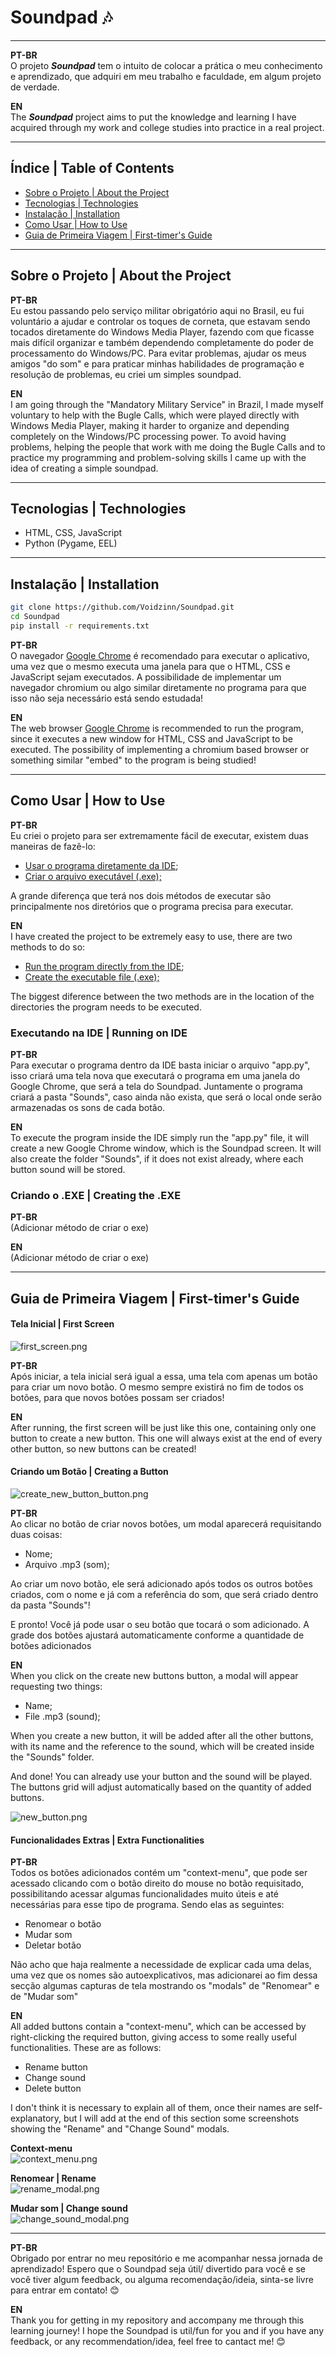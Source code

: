 # Soundpad 🎶

---
**PT-BR**  
O projeto ***Soundpad*** tem o intuito de colocar a prática o meu conhecimento e aprendizado, que adquiri em meu 
trabalho e faculdade, em algum projeto de verdade.

**EN**  
The ***Soundpad*** project aims to put the knowledge and learning I have acquired through my work and college studies 
into practice in a real project.

---

## Índice | Table of Contents
- [Sobre o Projeto | About the Project](#sobre-o-projeto--about-the-project)
- [Tecnologias | Technologies](#tecnologias--technologies)
- [Instalação | Installation](#instalação--installation)
- [Como Usar | How to Use](#como-usar--how-to-use)
- [Guia de Primeira Viagem | First-timer's Guide](#guia-de-primeira-viagem--first-timers-guide)

---

## Sobre o Projeto | About the Project
**PT-BR**  
Eu estou passando pelo serviço militar obrigatório aqui no Brasil, eu fui voluntário a ajudar e controlar os toques de 
corneta, que estavam sendo tocados diretamente do Windows Media Player, fazendo com que ficasse mais difícil organizar 
e também dependendo completamente do poder de processamento do Windows/PC. Para evitar problemas, ajudar os meus amigos 
"do som" e para praticar minhas habilidades de programação e resolução de problemas, eu criei um simples soundpad.

**EN**  
I am going through the "Mandatory Military Service" in Brazil, I made myself voluntary to help with the Bugle Calls, 
which were played directly with Windows Media Player, making it harder to organize and depending completely on the 
Windows/PC processing power. To avoid having problems, helping the people that work with me doing the Bugle Calls and 
to practice my programming and problem-solving skills I came up with the idea of creating a simple soundpad.

---

## Tecnologias | Technologies
- HTML, CSS, JavaScript
- Python (Pygame, EEL)

---

## Instalação | Installation
```bash
git clone https://github.com/Voidzinn/Soundpad.git
cd Soundpad
pip install -r requirements.txt
```
**PT-BR**  
O navegador [Google Chrome](https://www.google.com/intl/pt-BR/chrome/) é recomendado para executar o aplicativo, 
uma vez que o mesmo executa uma janela para que o HTML, CSS e JavaScript sejam executados. A possibilidade de 
implementar um navegador chromium ou algo similar diretamente no programa para que isso não seja necessário está 
sendo estudada!

**EN**  
The web browser [Google Chrome](https://www.google.com/intl/en/chrome/) is recommended to run the program, 
since it executes a new window for HTML, CSS and JavaScript to be executed. The possibility of implementing a 
chromium based browser or something similar "embed" to the program is being studied!

---

## Como Usar | How to Use
**PT-BR**  
Eu criei o projeto para ser extremamente fácil de executar, existem duas maneiras de fazê-lo:
- [Usar o programa diretamente da IDE](#executando-na-ide--running-on-ide);
- [Criar o arquivo executável (.exe);]()

A grande diferença que terá nos dois métodos de executar são principalmente nos diretórios que o programa precisa 
para executar.

**EN**  
I have created the project to be extremely easy to use, there are two methods to do so:
- [Run the program directly from the IDE](#executando-na-ide--running-on-ide);
- [Create the executable file (.exe);]()

The biggest diference between the two methods are in the location of the directories the program needs to be executed.

### Executando na IDE | Running on IDE
**PT-BR**  
Para executar o programa dentro da IDE basta iniciar o arquivo "app.py", isso criará uma tela nova que executará o 
programa em uma janela do Google Chrome, que será a tela do Soundpad. Juntamente o programa criará a pasta "Sounds",
caso ainda não exista, que será o local onde serão armazenadas os sons de cada botão.

**EN**  
To execute the program inside the IDE simply run the "app.py" file, it will create a new Google Chrome window, which
is the Soundpad screen. It will also create the folder "Sounds", if it does not exist already, where each button sound
will be stored.

### Criando o .EXE | Creating the .EXE
**PT-BR**  
(Adicionar método de criar o exe)

**EN**  
(Adicionar método de criar o exe)

---

## Guia de Primeira Viagem | First-timer's Guide

#### Tela Inicial | First Screen

![first_screen.png](README_imgs/first_screen.png)

**PT-BR**  
Após iniciar, a tela inicial será igual a essa, uma tela com apenas um botão para criar um novo botão. O mesmo sempre 
existirá no fim de todos os botões, para que novos botões possam ser criados! 

**EN**  
After running, the first screen will be just like this one, containing only one button to create a new button. This one
will always exist at the end of every other button, so new buttons can be created! 

#### Criando um Botão | Creating a Button 

![create_new_button_button.png](README_imgs/create_new_button_button.png)

**PT-BR**  
Ao clicar no botão de criar novos botões, um modal aparecerá requisitando duas coisas:
- Nome;
- Arquivo .mp3 (som);

Ao criar um novo botão, ele será adicionado após todos os outros botões criados, com o nome e já com a referência do
som, que será criado dentro da pasta "Sounds"!

E pronto! Você já pode usar o seu botão que tocará o som adicionado. A grade dos botões ajustará automaticamente 
conforme a quantidade de botões adicionados

**EN**  
When you click on the create new buttons button, a modal will appear requesting two things:
- Name;
- File .mp3 (sound);

When you create a new button, it will be added after all the other buttons, with its name and the reference to the
sound, which will be created inside the "Sounds" folder.

And done! You can already use your button and the sound will be played. The buttons grid will adjust automatically based
on the quantity of added buttons.

![new_button.png](README_imgs/new_button.png)

#### Funcionalidades Extras | Extra Functionalities

**PT-BR**  
Todos os botões adicionados contém um "context-menu", que pode ser acessado clicando com o botão direito do mouse no
botão requisitado, possibilitando acessar algumas funcionalidades muito úteis e até necessárias para esse tipo de 
programa. Sendo elas as seguintes:
- Renomear o botão
- Mudar som
- Deletar botão

Não acho que haja realmente a necessidade de explicar cada uma delas, uma vez que os nomes são autoexplicativos, mas 
adicionarei ao fim dessa secção algumas capturas de tela mostrando os "modals" de "Renomear" e de "Mudar som"

**EN**  
All added buttons contain a "context-menu", which can be accessed by right-clicking the required button, giving access
to some really useful functionalities. These are as follows:
- Rename button
- Change sound
- Delete button

I don't think it is necessary to explain all of them, once their names are self-explanatory, but I will add at the end
of this section some screenshots showing the "Rename" and "Change Sound" modals.

**Context-menu**  
![context_menu.png](README_imgs/context_menu.png)


**Renomear | Rename**  
![rename_modal.png](README_imgs/rename_modal.png)


**Mudar som | Change sound**  
![change_sound_modal.png](README_imgs/change_sound_modal.png)

---

**PT-BR**  
Obrigado por entrar no meu repositório e me acompanhar nessa jornada de aprendizado! Espero que o Soundpad seja útil/
divertido para você e se você tiver algum feedback, ou alguma recomendação/ideia, sinta-se livre para entrar em contato!
😊

**EN**  
Thank you for getting in my repository and accompany me through this learning journey! I hope the Soundpad is util/fun
for you and if you have any feedback, or any recommendation/idea, feel free to cantact me! 😊